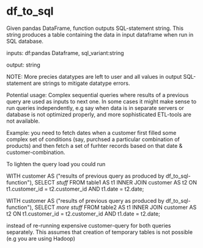 # df_to_sql

Given pandas DataFrame, function outputs SQL-statement string. This string produces a table containing the data in input dataframe when run in SQL database. 

inputs: 
  df:pandas Dataframe,
  sql_variant:string 

output: 
  string 

NOTE: More precies datatypes are left to user and all values in output SQL-statement are strings to mitigate datatype errors.

Potential usage:
Complex sequential queries where results of a previous query are used as inputs to next one. In some cases it might make sense to run queries independently, e.g say when data is in separate servers or database is not optimized properly, and more sophisticated ETL-tools are not available.

Example: you need to fetch dates when a customer first filled some complex set of conditions (say, purchsed a particular combination of products) and then fetch a set of furhter records based on that date & customer-combination.

To lighten the query load you could run 

WITH
customer AS ("results of previous query as produced by df_to_sql-function"),
SELECT 
  *stuff*
FROM table1 AS t1
INNER JOIN customer AS t2 ON t1.customer_id = t2.customer_id AND t1.date = t2.date;

WITH
customer AS ("results of previous query as produced by df_to_sql-function"),
SELECT 
  *more stuff*
FROM table2 AS t1
INNER JOIN customer AS t2 ON t1.customer_id = t2.customer_id AND t1.date = t2.date;

instead of re-running expensive customer-query for both queries separately. This assumes that creation of temporary tables is not possible (e.g you are using Hadoop)

